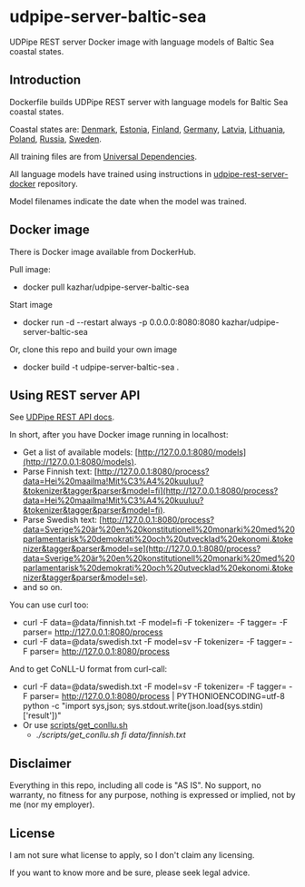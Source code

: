 # udpipe-server-baltic-sea
UDPipe REST server Docker image with language models of Baltic Sea coastal states.

## Introduction

Dockerfile builds UDPipe REST server with language models for Baltic Sea coastal states.

Coastal states are: [Denmark](https://en.wikipedia.org/wiki/Denmark), [Estonia](https://en.wikipedia.org/wiki/Estonia), [Finland](https://en.wikipedia.org/wiki/Finland), [Germany](https://en.wikipedia.org/wiki/Germany), [Latvia](https://en.wikipedia.org/wiki/Latvia), [Lithuania](https://en.wikipedia.org/wiki/Lithuania), [Poland](https://en.wikipedia.org/wiki/Poland), [Russia](https://en.wikipedia.org/wiki/Russia), [Sweden](https://en.wikipedia.org/wiki/Sweden).

All training files are from [Universal Dependencies](https://github.com/UniversalDependencies/).

All language models have trained using instructions in [udpipe-rest-server-docker](https://github.com/samisalkosuo/udpipe-rest-server-docker) repository.

Model filenames indicate the date when the model was trained.

## Docker image

There is Docker image available from DockerHub.

Pull image:

- docker pull kazhar/udpipe-server-baltic-sea

Start image

- docker run -d --restart always -p 0.0.0.0:8080:8080 kazhar/udpipe-server-baltic-sea

Or, clone this repo and build your own image

- docker build -t udpipe-server-baltic-sea .

## Using REST server API

See [UDPipe REST API docs](http://lindat.mff.cuni.cz/services/udpipe/api-reference.php).

In short, after you have Docker image running in localhost:

- Get a list of available models: [http://127.0.0.1:8080/models](http://127.0.0.1:8080/models).
- Parse Finnish text: [http://127.0.0.1:8080/process?data=Hei%20maailma!Mit%C3%A4%20kuuluu?&tokenizer&tagger&parser&model=fi](http://127.0.0.1:8080/process?data=Hei%20maailma!Mit%C3%A4%20kuuluu?&tokenizer&tagger&parser&model=fi).
- Parse Swedish text: [http://127.0.0.1:8080/process?data=Sverige%20är%20en%20konstitutionell%20monarki%20med%20parlamentarisk%20demokrati%20och%20utvecklad%20ekonomi.&tokenizer&tagger&parser&model=se](http://127.0.0.1:8080/process?data=Sverige%20är%20en%20konstitutionell%20monarki%20med%20parlamentarisk%20demokrati%20och%20utvecklad%20ekonomi.&tokenizer&tagger&parser&model=se).
- and so on.

You can use curl too:

- curl -F data=@data/finnish.txt -F model=fi -F tokenizer= -F tagger= -F parser= http://127.0.0.1:8080/process
- curl -F data=@data/swedish.txt -F model=sv -F tokenizer= -F tagger= -F parser= http://127.0.0.1:8080/process

And to get CoNLL-U format from curl-call:

- curl -F data=@data/swedish.txt -F model=sv -F tokenizer= -F tagger= -F parser= http://127.0.0.1:8080/process | PYTHONIOENCODING=utf-8 python -c "import sys,json; sys.stdout.write(json.load(sys.stdin)['result'])"
- Or use [scripts/get_conllu.sh](scripts/get_conllu.sh)
  - *./scripts/get_conllu.sh fi data/finnish.txt*


## Disclaimer

Everything in this repo, including all code is "AS IS". No support, no warranty, no fitness for any purpose, nothing is expressed or implied, not by me (nor my employer).

## License

I am not sure what license to apply, so I don't claim any licensing.

If you want to know more and be sure, please seek legal advice.
